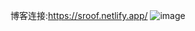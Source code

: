 博客连接:https://sroof.netlify.app/
![image](https://github.com/user-attachments/assets/93dafe6f-cb7d-43ec-bb97-e2358e648c92)

